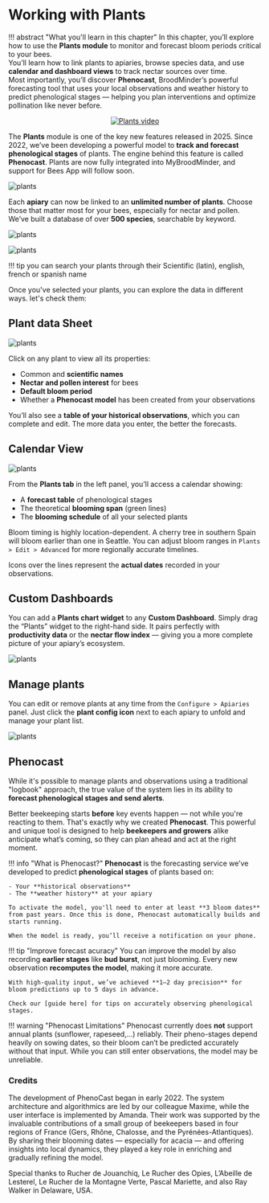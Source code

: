 # Working with Plants

!!! abstract "What you'll learn in this chapter"
    In this chapter, you’ll explore how to use the **Plants module** to monitor and forecast bloom periods critical to your bees.  
    You’ll learn how to link plants to apiaries, browse species data, and use **calendar and dashboard views** to track nectar sources over time.  
    Most importantly, you’ll discover **Phenocast**, BroodMinder’s powerful forecasting tool that uses your local observations and weather history to predict phenological stages — helping you plan interventions and optimize pollination like never before.


<div align="center">
    <a href="https://youtu.be/u0g4em-KG7o" target="_blank">
        <img src="../assets/50_mybroodminder_v5.assets/plants/ytb_video.png#largeImg" alt="Plants video">
    </a>
</div>


The **Plants** module is one of the key new features released in 2025. Since 2022, we’ve been developing a powerful model to **track and forecast phenological stages** of plants. The engine behind this feature is called **Phenocast**.
Plants are now fully integrated into MyBroodMinder, and support for Bees App will follow soon.

![plants](../assets/50_mybroodminder_v5.assets/plants/left_side.png)



Each **apiary** can now be linked to an **unlimited number of plants**. Choose those that matter most for your bees, especially for nectar and pollen. We’ve built a database of over **500 species**, searchable by keyword. 


![plants](../assets/50_mybroodminder_v5.assets/plants/newplant.png)

![plants](../assets/50_mybroodminder_v5.assets/plants/search_plant.png)

!!! tip 
    you can search your plants through their Scientific (latin), english, french or spanish name


Once you've selected your plants, you can explore the data in different ways. let's check them:

## Plant data Sheet
![plants](../assets/50_mybroodminder_v5.assets/plants/plantdatasheet.png) 

Click on any plant to view all its properties:

- Common and **scientific names**
- **Nectar and pollen interest** for bees
- **Default bloom period**
- Whether a **Phenocast model** has been created from your observations

You’ll also see a **table of your historical observations**, which you can complete and edit. The more data you enter, the better the forecasts.


## Calendar View

![plants](../assets/50_mybroodminder_v5.assets/plants/timeline.png)

From the **Plants tab** in the left panel, you’ll access a calendar showing:

- A **forecast table** of phenological stages
- The theoretical **blooming span** (green lines)
- The **blooming schedule** of all your selected plants

Bloom timing is highly location-dependent. A cherry tree in southern Spain will bloom earlier than one in Seattle. You can adjust bloom ranges in `Plants > Edit > Advanced` for more regionally accurate timelines.

Icons over the lines represent the **actual dates** recorded in your observations.



## Custom Dashboards

You can add a **Plants chart widget** to any **Custom Dashboard**. Simply drag the “Plants” widget to the right-hand side. It pairs perfectly with **productivity data** or the **nectar flow index** — giving you a more complete picture of your apiary’s ecosystem.

![plants](../assets/50_mybroodminder_v5.assets/plants/customdash.png)


## Manage plants

You can edit or remove plants at any time from the `Configure > Apiaries` panel. Just click the **plant config icon** next to each apiary to unfold and manage your plant list.

![plants](../assets/50_mybroodminder_v5.assets/plants/configure.png)



## Phenocast

While it's possible to manage plants and observations using a traditional "logbook" approach, the true value of the system lies in its ability to **forecast phenological stages and send alerts**.

Better beekeeping starts **before** key events happen — not while you're reacting to them. That's exactly why we created **Phenocast**. This powerful and unique tool is designed to help **beekeepers and growers** alike anticipate what’s coming, so they can plan ahead and act at the right moment.



!!! info "What is Phenocast?"
    **Phenocast** is the forecasting service we’ve developed to predict **phenological stages** of plants based on:

    - Your **historical observations**
    - The **weather history** at your apiary

    To activate the model, you'll need to enter at least **3 bloom dates** from past years. Once this is done, Phenocast automatically builds and starts running.
    
    When the model is ready, you’ll receive a notification on your phone.

!!! tip "Improve forecast acuracy"
    You can improve the model by also recording **earlier stages** like **bud burst**, not just blooming. Every new observation **recomputes the model**, making it more accurate. 
    
    With high-quality input, we’ve achieved **1–2 day precision** for bloom predictions up to 5 days in advance.
    
    Check our [guide here] for tips on accurately observing phenological stages.


!!! warning "Phenocast Limitations" 
    Phenocast currently does **not** support annual plants (sunflower, rapeseed,...) reliably. Their pheno-stages depend heavily on sowing dates, so their bloom can’t be predicted accurately without that input. While you can still enter observations, the model may be unreliable.


### Credits 

The development of PhenoCast began in early 2022. The system architecture and algorithmics are led by our colleague Maxime, while the user interface is implemented by Amanda. Their work was supported by the invaluable contributions of a small group of beekeepers based in four regions of France (Gers, Rhône, Chalosse, and the Pyrénées-Atlantiques). By sharing their blooming dates — especially for acacia — and offering insights into local dynamics, they played a key role in enriching and gradually refining the model.

Special thanks to Rucher de Jouanchiq, Le Rucher des Opies, L’Abeille de Lesterel, Le Rucher de la Montagne Verte, Pascal Mariette, and also Ray Walker in Delaware, USA.